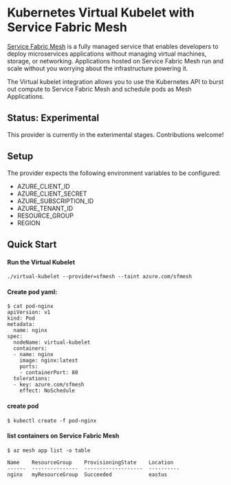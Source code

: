 # Kubernetes Virtual Kubelet with Service Fabric Mesh

[Service Fabric Mesh](https://docs.microsoft.com/en-us/azure/service-fabric-mesh/service-fabric-mesh-overview) is a fully managed service that enables developers to deploy microservices applications without managing virtual machines, storage, or networking. Applications hosted on Service Fabric Mesh run and scale without you worrying about the infrastructure powering it.

The Virtual kubelet integration allows you to use the Kubernetes API to burst out compute to Service Fabric Mesh and schedule pods as Mesh Applications.

## Status: Experimental

This provider is currently in the exterimental stages. Contributions welcome!

## Setup

The provider expects the following environment variables to be configured:

- AZURE_CLIENT_ID
- AZURE_CLIENT_SECRET
- AZURE_SUBSCRIPTION_ID
- AZURE_TENANT_ID
- RESOURCE_GROUP
- REGION

## Quick Start

#### Run the Virtual Kubelet

```
./virtual-kubelet --provider=sfmesh --taint azure.com/sfmesh
```

#### Create pod yaml:

```
$ cat pod-nginx
apiVersion: v1
kind: Pod
metadata:
  name: nginx
spec:
  nodeName: virtual-kubelet
  containers:
  - name: nginx
    image: nginx:latest
    ports:
    - containerPort: 80
  tolerations:
  - key: azure.com/sfmesh
    effect: NoSchedule
```

#### create pod

```
$ kubectl create -f pod-nginx
```

#### list containers on Service Fabric Mesh

```
$ az mesh app list -o table

Name    ResourceGroup    ProvisioningState    Location
------  ---------------  -------------------  ----------
nginx   myResourceGroup  Succeeded            eastus
```
